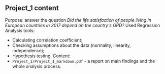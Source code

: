 ## Project_1 content
Purpose: answer the question *Did the life satisfaction of people living in European countries in 2017 depend on the country's GPD?*
Used Regression Analysis tools:
- Calculating correlation coefficient;
- Checking assumptions about the data (normality, linearity, independence);
- Hypothesis testing.
Content:
- `Project_1/Project_1_markdown.pdf` - a report on main findings and the whole analysis process.

